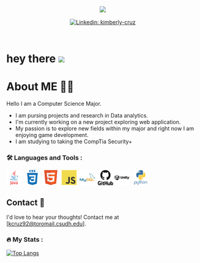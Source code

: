 <div id="header" align="center">
  <img src="https://i.giphy.com/media/v1.Y2lkPTc5MGI3NjExMWc1djExdWsxanFsdTVpM3R6OWdiMDg3Yzdna29ldjhnNjg3NXF3MCZlcD12MV9pbnRlcm5hbF9naWZfYnlfaWQmY3Q9Zw/CTX0ivSQbI78A/giphy.gif" width="200"/>
</div>


<p align="center">
  <a href="https://www.linkedin.com/in/kimberly-cruz-349937201">
    <img src="https://img.shields.io/badge/-kimberlycruz-blue?style=flat-square&logo=Linkedin&logoColor=white" alt="Linkedin: kimberly-cruz"/>
  </a>
</p>


<div id="counter" align="center">
<img src="https://komarev.com/ghpvc/?username=KimbCruz&style=flat-square&color=blue" alt=""/>
</div>


<h1>
  hey there
  <img src="https://media.giphy.com/media/hvRJCLFzcasrR4ia7z/giphy.gif" width="30px"/>
</h1>


# About ME 🌟🌙
Hello I am a Computer Science Major.
- I am pursing projects and research in Data analytics.
- I'm currently working on a new project exploring web application.
- My passion is to explore new fields within my major and right now I am enjoying game development.
- I am studying to taking the CompTia Security+ 

### :hammer_and_wrench: Languages and Tools :
<div>
  <img src="https://github.com/devicons/devicon/blob/master/icons/java/java-original-wordmark.svg" title="Java" alt="Java" width="40" height="40"/>&nbsp;
  <img src="https://github.com/devicons/devicon/blob/master/icons/css3/css3-plain-wordmark.svg"  title="CSS3" alt="CSS" width="40" height="40"/>&nbsp;
  <img src="https://github.com/devicons/devicon/blob/master/icons/html5/html5-original.svg" title="HTML5" alt="HTML" width="40" height="40"/>&nbsp;
  <img src="https://github.com/devicons/devicon/blob/master/icons/javascript/javascript-original.svg" title="JavaScript" alt="JavaScript" width="40" height="40"/>&nbsp;
  <img src="https://github.com/devicons/devicon/blob/master/icons/mysql/mysql-original-wordmark.svg" title="MySQL"  alt="MySQL" width="40" height="40"/>&nbsp;
  <img src="https://github.com/devicons/devicon/blob/master/icons/github/github-original-wordmark.svg" title="GitHub" **alt="GitHub" width="40" height="40"/>
  <img src="https://github.com/devicons/devicon/blob/master/icons/unity/unity-original-wordmark.svg" title="Unity" alt="Unity" width="40" height="40"/>&nbsp;
  <img src="https://github.com/devicons/devicon/blob/master/icons/python/python-original-wordmark.svg" title="Python" alt="Python" width="40" height="40"/&nbsp;
</div>

## Contact 📩
I'd love to hear your thoughts! Contact me at [kcruz92@toromail.csudh.edu].

### :fire: My Stats :
[![Top Langs](https://github-readme-stats.vercel.app/api/top-langs/?username=KimbCruz&layout=compact&theme=vision-friendly-dark)](https://github.com/anuraghazra/github-readme-stats)
